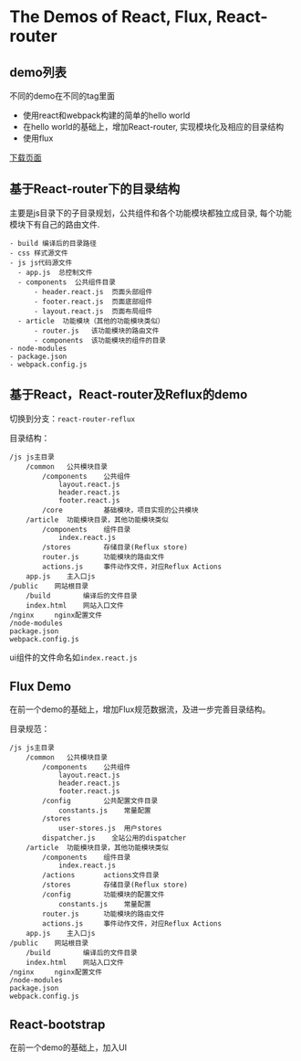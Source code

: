 # The Demos of React, Flux, React-router


## demo列表

不同的demo在不同的tag里面

- 使用react和webpack构建的简单的hello world
- 在hello world的基础上，增加React-router, 实现模块化及相应的目录结构
- 使用flux

[下载页面](http://git.ibbd.net/caiyingyao/react-flux-demo/tags)

## 基于React-router下的目录结构 

主要是js目录下的子目录规划，公共组件和各个功能模块都独立成目录, 每个功能模块下有自己的路由文件. 

```
- build 编译后的目录路径
- css 样式源文件
- js js代码源文件
  - app.js  总控制文件
  - components  公共组件目录 
      - header.react.js  页面头部组件
      - footer.react.js  页面底部组件
      - layout.react.js  页面布局组件
  - article  功能模块（其他的功能模块类似）
      - router.js   该功能模块的路由文件
      - components  该功能模块的组件的目录
- node-modules
- package.json 
- webpack.config.js 
```

## 基于React，React-router及Reflux的demo 

切换到分支：`react-router-reflux`

目录结构：

```
/js js主目录
    /common   公共模块目录
        /components    公共组件
            layout.react.js     
            header.react.js     
            footer.react.js     
        /core          基础模块，项目实现的公共模块
    /article  功能模块目录，其他功能模块类似
        /components    组件目录
            index.react.js     
        /stores        存储目录(Reflux store)
        router.js      功能模块的路由文件
        actions.js     事件动作文件，对应Reflux Actions
    app.js    主入口js
/public    网站根目录
    /build        编译后的文件目录
    index.html    网站入口文件
/nginx     nginx配置文件
/node-modules 
package.json 
webpack.config.js 
```

ui组件的文件命名如`index.react.js`

## Flux Demo 

在前一个demo的基础上，增加Flux规范数据流，及进一步完善目录结构。

目录规范：

```
/js js主目录
    /common   公共模块目录
        /components    公共组件
            layout.react.js     
            header.react.js     
            footer.react.js     
        /config        公共配置文件目录
            constants.js    常量配置
        /stores 
            user-stores.js  用户stores
        dispatcher.js    全站公用的dispatcher 
    /article  功能模块目录，其他功能模块类似
        /components    组件目录
            index.react.js     
        /actions       actions文件目录
        /stores        存储目录(Reflux store)
        /config        功能模块的配置文件
            constants.js    常量配置
        router.js      功能模块的路由文件
        actions.js     事件动作文件，对应Reflux Actions
    app.js    主入口js
/public    网站根目录
    /build        编译后的文件目录
    index.html    网站入口文件
/nginx     nginx配置文件
/node-modules 
package.json 
webpack.config.js 
```

## React-bootstrap

在前一个demo的基础上，加入UI






